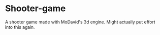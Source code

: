 # Shooter-game
A shooter game made with MoDavid's 3d engine.
Might actually put effort into this again.

